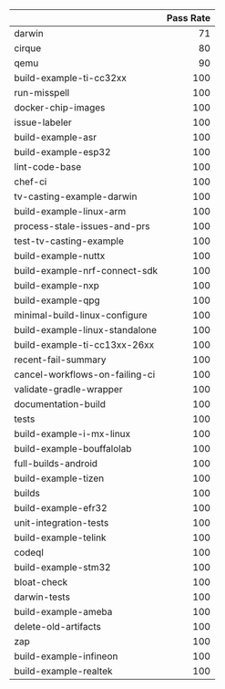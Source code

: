 |                                |   Pass Rate |
|:-------------------------------|------------:|
| darwin                         |          71 |
| cirque                         |          80 |
| qemu                           |          90 |
| build-example-ti-cc32xx        |         100 |
| run-misspell                   |         100 |
| docker-chip-images             |         100 |
| issue-labeler                  |         100 |
| build-example-asr              |         100 |
| build-example-esp32            |         100 |
| lint-code-base                 |         100 |
| chef-ci                        |         100 |
| tv-casting-example-darwin      |         100 |
| build-example-linux-arm        |         100 |
| process-stale-issues-and-prs   |         100 |
| test-tv-casting-example        |         100 |
| build-example-nuttx            |         100 |
| build-example-nrf-connect-sdk  |         100 |
| build-example-nxp              |         100 |
| build-example-qpg              |         100 |
| minimal-build-linux-configure  |         100 |
| build-example-linux-standalone |         100 |
| build-example-ti-cc13xx-26xx   |         100 |
| recent-fail-summary            |         100 |
| cancel-workflows-on-failing-ci |         100 |
| validate-gradle-wrapper        |         100 |
| documentation-build            |         100 |
| tests                          |         100 |
| build-example-i-mx-linux       |         100 |
| build-example-bouffalolab      |         100 |
| full-builds-android            |         100 |
| build-example-tizen            |         100 |
| builds                         |         100 |
| build-example-efr32            |         100 |
| unit-integration-tests         |         100 |
| build-example-telink           |         100 |
| codeql                         |         100 |
| build-example-stm32            |         100 |
| bloat-check                    |         100 |
| darwin-tests                   |         100 |
| build-example-ameba            |         100 |
| delete-old-artifacts           |         100 |
| zap                            |         100 |
| build-example-infineon         |         100 |
| build-example-realtek          |         100 |